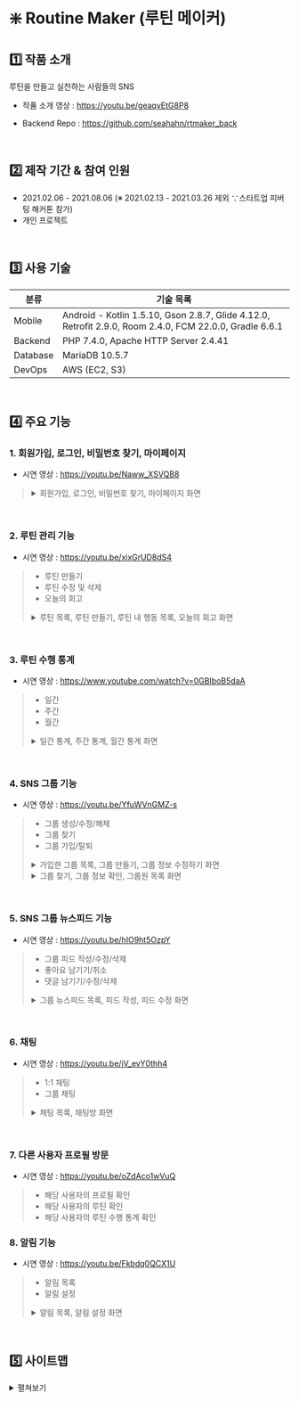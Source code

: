# ❇️ Routine Maker (루틴 메이커)

## 1️⃣ 작품 소개

루틴을 만들고 실천하는 사람들의 SNS

- 작품 소개 영상 : https://youtu.be/geaqyEtG8P8

- Backend Repo : https://github.com/seahahn/rtmaker_back

<br/>

## 2️⃣ 제작 기간 & 참여 인원
- 2021.02.06 - 2021.08.06 (※ 2021.02.13 - 2021.03.26 제외 ∵스타트업 피버팅 해커톤 참가)
- 개인 프로젝트

<br/>

## 3️⃣ 사용 기술

| 분류 | 기술 목록 |
| --- | --- |
| Mobile | Android - Kotlin 1.5.10, Gson 2.8.7, Glide 4.12.0, Retrofit 2.9.0, Room 2.4.0, FCM 22.0.0, Gradle 6.6.1 |
| Backend | PHP 7.4.0, Apache HTTP Server 2.4.41 |
| Database | MariaDB 10.5.7 |
| DevOps | AWS (EC2, S3) |

<br/>

## 4️⃣ 주요 기능

### 1. 회원가입, 로그인, 비밀번호 찾기, 마이페이지

- 시연 영상 : https://youtu.be/Naww_XSVQB8

<blockquote>
<details>
  <summary>회원가입, 로그인, 비밀번호 찾기, 마이페이지 화면</summary><br/>

  ![image](https://user-images.githubusercontent.com/73585246/162231556-89b326d2-a70b-43f1-99b6-b4d031092b3b.png)
</details>
</blockquote>

<br/>

### 2. 루틴 관리 기능
- 시연 영상 : https://youtu.be/xixGrUD8dS4

<blockquote>
  
- 루틴 만들기
- 루틴 수정 및 삭제
- 오늘의 회고
<details>
  <summary>루틴 목록, 루틴 만들기, 루틴 내 행동 목록, 오늘의 회고 화면</summary><br/>

  ![image](https://user-images.githubusercontent.com/73585246/162232252-61f2c0f2-f0d4-40a1-b9bc-a1db9517e1a5.png)
</details>
</blockquote>

<br/>

### 3. 루틴 수행 통계
- 시연 영상 : https://www.youtube.com/watch?v=0GBIboB5daA

<blockquote>

- 일간
- 주간
- 월간
  
<details>
  <summary>일간 통계, 주간 통계, 월간 통계 화면</summary><br/>

  ![image](https://user-images.githubusercontent.com/73585246/162232962-a13dc31c-ba67-450b-b3ac-355116c0199c.png)
</details>
</blockquote>

<br/>

### 4. SNS 그룹 기능
- 시연 영상 : https://youtu.be/YfuWVnGMZ-s

<blockquote>

- 그룹 생성/수정/해체
- 그룹 찾기
- 그룹 가입/탈퇴
  
<details>
  <summary>가입한 그룹 목록, 그룹 만들기, 그룹 정보 수정하기 화면</summary><br/>

  ![image](https://user-images.githubusercontent.com/73585246/162234920-10c1474d-a1b8-4c08-8058-245b8c03d9ba.png)
</details>
<details>
  <summary>그룹 찾기, 그룹 정보 확인, 그룹원 목록 화면</summary><br/>

  ![image](https://user-images.githubusercontent.com/73585246/162235269-fa3e7f42-99da-4e3e-aa72-9b6021af6b75.png)
</details>
</blockquote>

<br/>

### 5. SNS 그룹 뉴스피드 기능
- 시연 영상 : https://youtu.be/hIO9ht5OzpY

<blockquote>

- 그룹 피드 작성/수정/삭제
- 좋아요 남기기/취소
- 댓글 남기기/수정/삭제
  
<details>
  <summary>그룹 뉴스피드 목록, 피드 작성, 피드 수정 화면</summary><br/>

  ![image](https://user-images.githubusercontent.com/73585246/162247806-4841b0ed-93a6-4289-8bb6-636e5149db4d.png)
</details>
</blockquote>

<br/>

### 6. 채팅
- 시연 영상 : https://youtu.be/jV_evY0thh4

<blockquote>

- 1:1 채팅
- 그룹 채팅
  
<details>
  <summary>채팅 목록, 채팅방 화면</summary><br/>

  ![image](https://user-images.githubusercontent.com/73585246/162248446-79819ff7-10f9-43a4-b434-8ad03c0e6b36.png)
</details>
</blockquote>

<br/>

### 7. 다른 사용자 프로필 방문
- 시연 영상 : https://youtu.be/oZdAco1wVuQ

<blockquote>

- 해당 사용자의 프로필 확인
- 해당 사용자의 루틴 확인
- 해당 사용자의 루틴 수행 통계 확인

</blockquote>



### 8. 알림 기능
- 시연 영상 : https://youtu.be/Fkbdq0QCX1U

<blockquote>

- 알림 목록
- 알림 설정
  
<details>
  <summary>알림 목록, 알림 설정 화면</summary><br/>

  ![image](https://user-images.githubusercontent.com/73585246/162248950-0355b1a0-ff28-454d-b476-30a3ec208656.png)
</details>
</blockquote>

<br/>

## 5️⃣ 사이트맵

<details>
  <summary>펼쳐보기</summary><br/>

  ![image](https://user-images.githubusercontent.com/73585246/162989638-524a8d93-7871-4d37-ae40-2a2282587389.png)
</details>
